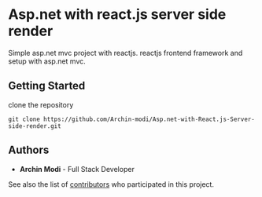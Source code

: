 # Asp.net with react.js server side render

Simple asp.net mvc project with reactjs. reactjs frontend framework and setup with asp.net mvc.



## Getting Started

clone the repository

` git clone https://github.com/Archin-modi/Asp.net-with-React.js-Server-side-render.git `

## Authors
 - **Archin Modi** - Full Stack Developer

See also the list of [contributors](https://github.com/Archin-modi/Asp.net-with-React.js-Server-side-render/graphs/contributors) who participated in this project.
